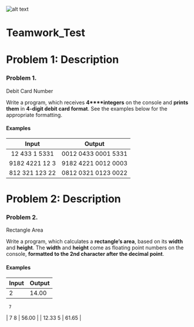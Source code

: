 
![alt text](https://www.google.bg/search?client=firefox-b-ab&dcr=0&biw=1138&bih=526&tbm=isch&sa=1&ei=6pGlWrKWFouH6ATN8ZLIDg&q=softuni+logo&oq=softuni+lo&gs_l=psy-ab.3.0.0j0i24k1.33991.35037.0.36285.3.3.0.0.0.0.126.335.0j3.3.0....0...1c.1.64.psy-ab..0.3.334...0i30k1.0.0HPe7PzjYnk#imgrc=Xj_3FREGHk2nYM: "Softuni Logo")


# Teamwork_Test

# Problem 1: Description
### Problem 1.                 
Debit Card Number

Write a program, which receives **4****integers** on the
console and **prints them** in **4-digit debit card format**. See the
examples below for the appropriate formatting.

#### Examples

|          Input          |         Output         |
|:-----------------------:|:----------------------:|
| 12   433   1   5331     | 0012 0433 0001 5331    |
| 9182   4221   12   3    | 9182 4221 0012 0003    |
| 812   321   123   22    | 0812 0321 0123 0022    |


# Problem 2: Description
### Problem 2.                 
Rectangle Area

Write a program, which calculates a **rectangle’s area**, based on its **width**
and **height**. The **width** and **height** come as floating point numbers on the console, **formatted
to the 2nd character after the decimal point**.

#### Examples

|    Input        |    Output    |
|-----------------|--------------|
|    2            |    14.00     |
     7                            
|    7   8        |    56.00     |
|    12.33   5    |    61.65     |